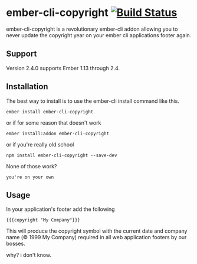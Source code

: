 # ember-cli-copyright [![Build Status](https://travis-ci.org/drewnichols/ember-cli-copyright.svg)](https://travis-ci.org/drewnichols/ember-cli-copyright)

ember-cli-copyright is a revolutionary ember-cli addon allowing you to never update the copyright year on your ember cli applications footer again.

## Support

Version 2.4.0 supports Ember 1.13 through 2.4.

## Installation

The best way to install is to use the ember-cli install command like this. 
```
ember install ember-cli-copyright
```
or if for some reason that doesn't work 
```
ember install:addon ember-cli-copyright
```
or if you're really old school
```
npm install ember-cli-copyright --save-dev
```

None of those work? 

```
you're on your own 
```

## Usage

In your application's footer add the following

```
{{{copyright "My Company"}}}
```

This will produce the copyright symbol with the current date and company name (&copy; 1999 My Company) required in all web application footers by our bosses. 

why? i don't know.
